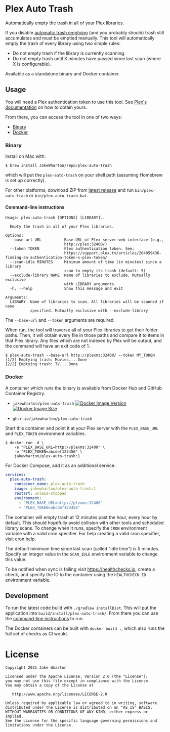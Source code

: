 # Plex Auto Trash

Automatically empty the trash in all of your Plex libraries.

If you disable [automatic trash emptying](https://support.plex.tv/articles/200289326-emptying-library-trash/) (and you probably should) trash still accumulates and must be emptied manually.
This tool will automatically empty the trash of every library using two simple rules:
- Do not empty trash if the library is currently scanning.
- Do not empty trash until X minutes have passed since last scan (where X is configurable).

Available as a standalone binary and Docker container.


## Usage

You will need a Plex authentication token to use this tool.
See [Plex's documentation](https://support.plex.tv/articles/204059436-finding-an-authentication-token-x-plex-token/) on how to obtain yours.

From there, you can access the tool in one of two ways:

 * [Binary](#binary)
 * [Docker](#docker)

### Binary

Install on Mac with:
```
$ brew install JakeWharton/repo/plex-auto-trash
```
which will put the `plex-auto-trash` on your shell path (assuming Homebrew is set up correctly).

For other platforms, download ZIP from
[latest release](https://github.com/JakeWharton/plex-auto-trash/releases/latest)
and run `bin/plex-auto-trash` or `bin/plex-auto-trash.bat`.

#### Command-line instructions

```
Usage: plex-auto-trash [OPTIONS] [LIBRARY]...

  Empty the trash in all of your Plex libraries.

Options:
  --base-url URL          Base URL of Plex server web interface (e.g.,
                          http://plex:32400/)
  --token TOKEN           Plex authentication token. See:
                          https://support.plex.tv/articles/204059436-finding-an-authentication-token-x-plex-token/
  --scan-idle MINUTES     Minimum amount of time (in minutes) since a library
                          scan to empty its trash (default: 5)
  --exclude-library NAME  Name of libraries to exclude. Mutually exclusive
                          with LIBRARY arguments.
  -h, --help              Show this message and exit

Arguments:
  LIBRARY  Name of libraries to scan. All libraries will be scanned if none
           specified. Mutually exclusive with --exclude-library
```

The `--base-url` and `--token` arguments are required.

When run, the tool will traverse all of your Plex libraries to get their folder paths. Then, it will
obtain every file in those paths and compare it to items in that Plex library. Any files which are
not indexed by Plex will be output, and the command will have an exit code of 1.

```
$ plex-auto-trash --base-url http://plexms:32400/ --token MY_TOKEN
[1/2] Emptying trash: Movies... Done
[2/2] Emptying trash: TV... Done
```

### Docker

A container which runs the binary is available from Docker Hub and GitHub Container Registry.

* `jakewharton/plex-auto-trash`
	[![Docker Image Version](https://img.shields.io/docker/v/jakewharton/plex-auto-trash?sort=semver)][hub]
	[![Docker Image Size](https://img.shields.io/docker/image-size/jakewharton/plex-auto-trash)][hub]

* `ghcr.io/jakewharton/plex-auto-trash`

[hub]: https://hub.docker.com/r/jakewharton/plex-auto-trash/

Start this container and point it at your Plex server with the `PLEX_BASE_URL` and `PLEX_TOKEN` environment variables.

```
$ docker run -d \
    -e "PLEX_BASE_URL=http://plexms:32400" \
    -e "PLEX_TOKEN=abcdef123456" \
    jakewharton/plex-auto-trash:1
```

For Docker Compose, add it as an additional service:
```yaml
services:
  plex-auto-trash:
    container_name: plex-auto-trash
    image: jakewharton/plex-auto-trash:1
    restart: unless-stopped
    environment:
      - "PLEX_BASE_URL=http://plexms:32400"
      - "PLEX_TOKEN=abcdef123456"
```

The container will empty trash at 12 minutes past the hour, every hour by default.
This should hopefully avoid collision with other tools and scheduled library scans.
To change when it runs, specify the `CRON` environment variable with a valid cron specifier.
For help creating a valid cron specifier, visit [cron.help][cron].

[cron]: https://cron.help/#0_*_*_*_*

The default minimum time since last scan (called "idle time") is 5 minutes.
Specify an integer value in the `SCAN_IDLE` environment variable to change this value.

To be notified when sync is failing visit https://healthchecks.io, create a check, and specify
the ID to the container using the `HEALTHCHECK_ID` environment variable.


## Development

To run the latest code build with `./gradlew installDist`.  This will put the application into
`build/install/plex-auto-trash/`. From there you can use the
[command-line instructions](#command-line-instructions) to run.

The Docker containers can be built with `docker build .`, which also runs the full set of checks
as CI would.


# License

    Copyright 2021 Jake Wharton

    Licensed under the Apache License, Version 2.0 (the "License");
    you may not use this file except in compliance with the License.
    You may obtain a copy of the License at

       http://www.apache.org/licenses/LICENSE-2.0

    Unless required by applicable law or agreed to in writing, software
    distributed under the License is distributed on an "AS IS" BASIS,
    WITHOUT WARRANTIES OR CONDITIONS OF ANY KIND, either express or implied.
    See the License for the specific language governing permissions and
    limitations under the License.
